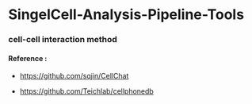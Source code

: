 # SingelCell-Analysis-Pipeline-Tools
### cell-cell interaction method
#### Reference : 
* https://github.com/sqjin/CellChat 

* https://github.com/Teichlab/cellphonedb
